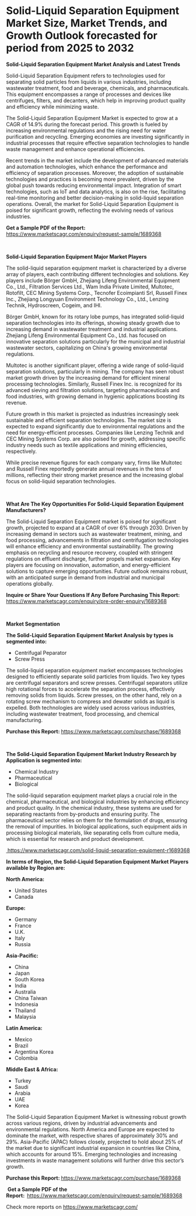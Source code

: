 <p><h1>Solid-Liquid Separation Equipment Market Size, Market Trends, and Growth Outlook forecasted for period from 2025 to 2032</h1></p><p><strong>Solid-Liquid Separation Equipment Market Analysis and Latest Trends</strong></p>
<p><p>Solid-Liquid Separation Equipment refers to technologies used for separating solid particles from liquids in various industries, including wastewater treatment, food and beverage, chemicals, and pharmaceuticals. This equipment encompasses a range of processes and devices like centrifuges, filters, and decanters, which help in improving product quality and efficiency while minimizing waste.</p><p>The Solid-Liquid Separation Equipment Market is expected to grow at a CAGR of 14.9% during the forecast period. This growth is fueled by increasing environmental regulations and the rising need for water purification and recycling. Emerging economies are investing significantly in industrial processes that require effective separation technologies to handle waste management and enhance operational efficiencies.</p><p>Recent trends in the market include the development of advanced materials and automation technologies, which enhance the performance and efficiency of separation processes. Moreover, the adoption of sustainable technologies and practices is becoming more prevalent, driven by the global push towards reducing environmental impact. Integration of smart technologies, such as IoT and data analytics, is also on the rise, facilitating real-time monitoring and better decision-making in solid-liquid separation operations. Overall, the market for Solid-Liquid Separation Equipment is poised for significant growth, reflecting the evolving needs of various industries.</p></p>
<p><strong>Get a Sample PDF of the Report:&nbsp;</strong> <a href="https://www.marketscagr.com/enquiry/request-sample/1689368?utm_campaign=1911&utm_medium=2&utm_source=Github&utm_content=ia&utm_term=07012025&utm_id=solid-liquid-separation-equipment">https://www.marketscagr.com/enquiry/request-sample/1689368</a></p>
<p>&nbsp;</p>
<p><strong>Solid-Liquid Separation Equipment Major Market Players</strong></p>
<p><p>The solid-liquid separation equipment market is characterized by a diverse array of players, each contributing different technologies and solutions. Key players include Börger GmbH, Zhejiang Lifeng Environmental Equipment Co., Ltd., Filtration Services Ltd., Wam India Private Limited, Multotec, Rotofilt, CEC Mining Systems Corp., Tecnofer Ecoimpianti Srl, Russell Finex Inc., Zhejiang Longyuan Environment Technology Co., Ltd., Lenzing Technik, Hydroscreen, Cogeim, and IHI.</p><p>Börger GmbH, known for its rotary lobe pumps, has integrated solid-liquid separation technologies into its offerings, showing steady growth due to increasing demand in wastewater treatment and industrial applications. Zhejiang Lifeng Environmental Equipment Co., Ltd. has focused on innovative separation solutions particularly for the municipal and industrial wastewater sectors, capitalizing on China's growing environmental regulations.</p><p>Multotec is another significant player, offering a wide range of solid-liquid separation solutions, particularly in mining. The company has seen robust market growth driven by the increasing demand for efficient mineral processing technologies. Similarly, Russell Finex Inc. is recognized for its advanced sieving and filtration solutions, targeting pharmaceuticals and food industries, with growing demand in hygienic applications boosting its revenue.</p><p>Future growth in this market is projected as industries increasingly seek sustainable and efficient separation technologies. The market size is expected to expand significantly due to environmental regulations and the need for energy-efficient processes. Companies like Lenzing Technik and CEC Mining Systems Corp. are also poised for growth, addressing specific industry needs such as textile applications and mining efficiencies, respectively.</p><p>While precise revenue figures for each company vary, firms like Multotec and Russell Finex reportedly generate annual revenues in the tens of millions, reflecting their strong market presence and the increasing global focus on solid-liquid separation technologies.</p></p>
<p>&nbsp;</p>
<p><strong>What Are The Key Opportunities For Solid-Liquid Separation Equipment Manufacturers?</strong></p>
<p><p>The Solid-Liquid Separation Equipment market is poised for significant growth, projected to expand at a CAGR of over 6% through 2030. Driven by increasing demand in sectors such as wastewater treatment, mining, and food processing, advancements in filtration and centrifugation technologies will enhance efficiency and environmental sustainability. The growing emphasis on recycling and resource recovery, coupled with stringent regulations on effluent discharge, further propels market expansion. Key players are focusing on innovation, automation, and energy-efficient solutions to capture emerging opportunities. Future outlook remains robust, with an anticipated surge in demand from industrial and municipal operations globally.</p></p>
<p><strong>Inquire or Share Your Questions If Any Before Purchasing This Report:</strong> <a href="https://www.marketscagr.com/enquiry/pre-order-enquiry/1689368?utm_campaign=1911&utm_medium=2&utm_source=Github&utm_content=ia&utm_term=07012025&utm_id=solid-liquid-separation-equipment">https://www.marketscagr.com/enquiry/pre-order-enquiry/1689368</a></p>
<p>&nbsp;</p>
<p><strong>Market Segmentation</strong></p>
<p><strong>The Solid-Liquid Separation Equipment Market Analysis by types is segmented into:</strong></p>
<p><ul><li>Centrifugal Peparator</li><li>Screw Press</li></ul></p>
<p><p>The solid-liquid separation equipment market encompasses technologies designed to efficiently separate solid particles from liquids. Two key types are centrifugal separators and screw presses. Centrifugal separators utilize high rotational forces to accelerate the separation process, effectively removing solids from liquids. Screw presses, on the other hand, rely on a rotating screw mechanism to compress and dewater solids as liquid is expelled. Both technologies are widely used across various industries, including wastewater treatment, food processing, and chemical manufacturing.</p></p>
<p><strong>Purchase this Report:&nbsp;</strong><a href="https://www.marketscagr.com/purchase/1689368?utm_campaign=1911&utm_medium=2&utm_source=Github&utm_content=ia&utm_term=07012025&utm_id=solid-liquid-separation-equipment">https://www.marketscagr.com/purchase/1689368</a></p>
<p>&nbsp;</p>
<p><strong>The Solid-Liquid Separation Equipment Market Industry Research by Application is segmented into:</strong></p>
<p><ul><li>Chemical Industry</li><li>Pharmaceutical</li><li>Biological</li></ul></p>
<p><p>The solid-liquid separation equipment market plays a crucial role in the chemical, pharmaceutical, and biological industries by enhancing efficiency and product quality. In the chemical industry, these systems are used for separating reactants from by-products and ensuring purity. The pharmaceutical sector relies on them for the formulation of drugs, ensuring the removal of impurities. In biological applications, such equipment aids in processing biological materials, like separating cells from culture media, which is essential for research and product development.</p></p>
<p><a href="https://www.marketscagr.com/solid-liquid-separation-equipment-r1689368?utm_campaign=1911&utm_medium=2&utm_source=Github&utm_content=ia&utm_term=07012025&utm_id=solid-liquid-separation-equipment">&nbsp;https://www.marketscagr.com/solid-liquid-separation-equipment-r1689368</a></p>
<p><strong>In terms of Region, the Solid-Liquid Separation Equipment Market Players available by Region are:</strong></p>
<p>
    <p> <strong> North America: </strong>
        <ul>
            <li>United States</li>
            <li>Canada</li>
        </ul>
        </p> 
    <p> <strong> Europe: </strong>
        <ul>
            <li>Germany</li>
            <li>France</li>
            <li>U.K.</li>
            <li>Italy</li>
            <li>Russia</li>
        </ul>
        </p> 
    <p> <strong> Asia-Pacific: </strong>
        <ul>
            <li>China</li>
            <li>Japan</li>
            <li>South Korea</li>
            <li>India</li>
            <li>Australia</li>
            <li>China Taiwan</li>
            <li>Indonesia</li>
            <li>Thailand</li>
            <li>Malaysia</li>
        </ul>
        </p> 
    <p> <strong> Latin America: </strong>
        <ul>
            <li>Mexico</li>
            <li>Brazil</li>
            <li>Argentina Korea</li>
            <li>Colombia</li>
        </ul>
        </p> 
    <p> <strong> Middle East & Africa: </strong>
        <ul>
            <li>Turkey</li>
            <li>Saudi</li>
            <li>Arabia</li>
            <li>UAE</li>
            <li>Korea</li>
        </ul>
    </p>
    </p>
<p><p>The Solid-Liquid Separation Equipment Market is witnessing robust growth across various regions, driven by industrial advancements and environmental regulations. North America and Europe are expected to dominate the market, with respective shares of approximately 30% and 29%. Asia-Pacific (APAC) follows closely, projected to hold about 25% of the market due to significant industrial expansion in countries like China, which accounts for around 15%. Emerging technologies and increasing investments in waste management solutions will further drive this sector’s growth.</p></p>
<p><strong>Purchase this Report: </strong><a href="https://www.marketscagr.com/purchase/1689368?utm_campaign=1911&utm_medium=2&utm_source=Github&utm_content=ia&utm_term=07012025&utm_id=solid-liquid-separation-equipment">https://www.marketscagr.com/purchase/1689368</a></p>
<p>&nbsp;<strong>Get a Sample PDF of the Report:&nbsp;&nbsp;</strong><a href="https://www.marketscagr.com/enquiry/request-sample/1689368?utm_campaign=1911&utm_medium=2&utm_source=Github&utm_content=ia&utm_term=07012025&utm_id=solid-liquid-separation-equipment">https://www.marketscagr.com/enquiry/request-sample/1689368</a></p>
<p><strong></strong></p>
<p>Check more reports on <a href="https://www.marketscagr.com/?utm_campaign=1911&utm_medium=2&utm_source=Github&utm_content=ia&utm_term=07012025&utm_id=solid-liquid-separation-equipment">https://www.marketscagr.com/</a></p>